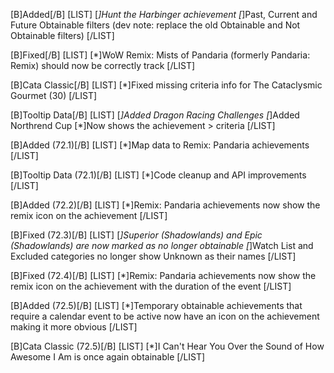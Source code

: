 [B]Added[/B]
[LIST]
[*]Hunt the Harbinger achievement
[*]Past, Current and Future Obtainable filters (dev note: replace the old Obtainable and Not Obtainable filters)
[/LIST]

[B]Fixed[/B]
[LIST]
[*]WoW Remix: Mists of Pandaria (formerly Pandaria: Remix) should now be correctly track
[/LIST]

[B]Cata Classic[/B]
[LIST]
[*]Fixed missing criteria info for The Cataclysmic Gourmet (30)
[/LIST]

[B]Tooltip Data[/B]
[LIST]
[*]Added Dragon Racing Challenges
[*]Added Northrend Cup
[*]Now shows the achievement > criteria
[/LIST]

[B]Added (72.1)[/B]
[LIST]
[*]Map data to Remix: Pandaria achievements
[/LIST]

[B]Tooltip Data (72.1)[/B]
[LIST]
[*]Code cleanup and API improvements
[/LIST]

[B]Added (72.2)[/B]
[LIST]
[*]Remix: Pandaria achievements now show the remix icon on the achievement
[/LIST]

[B]Fixed (72.3)[/B]
[LIST]
[*]Superior (Shadowlands) and Epic (Shadowlands) are now marked as no longer obtainable
[*]Watch List and Excluded categories no longer show Unknown as their names
[/LIST]

[B]Fixed (72.4)[/B]
[LIST]
[*]Remix: Pandaria achievements now show the remix icon on the achievement with the duration of the event
[/LIST]

[B]Added (72.5)[/B]
[LIST]
[*]Temporary obtainable achievements that require a calendar event to be active now have an icon on the achievement making it more obvious
[/LIST]

[B]Cata Classic (72.5)[/B]
[LIST]
[*]I Can't Hear You Over the Sound of How Awesome I Am is once again obtainable
[/LIST]